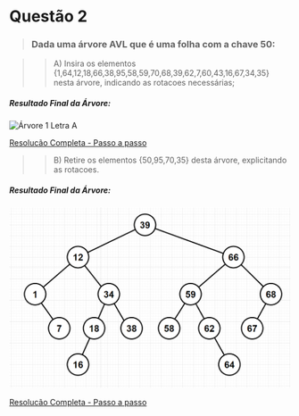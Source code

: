 # Questão 2

> ### Dada uma árvore AVL que é uma folha com a chave 50:

> > A) Insira os elementos {1,64,12,18,66,38,95,58,59,70,68,39,62,7,60,43,16,67,34,35} nesta árvore, indicando as rotacoes necessárias;

##### Resultado Final da Árvore:
![Árvore 1 Letra A](/Minitestes/AVL/Q01-Letra%20B-ArvoreFinal.png)

[Resolucão Completa - Passo a passo](/Minitestes/AVL/Q01_Letra_B.png)

> > B) Retire os elementos {50,95,70,35} desta árvore, explicitando as rotacoes.

##### Resultado Final da Árvore:
![Árvore 1 Letra B](/Minitestes/AVL/Q01_Letra_B_ArvoreFinal.png)

[Resolucão Completa - Passo a passo](/Minitestes/AVL/Q01_Letra_B.png)
